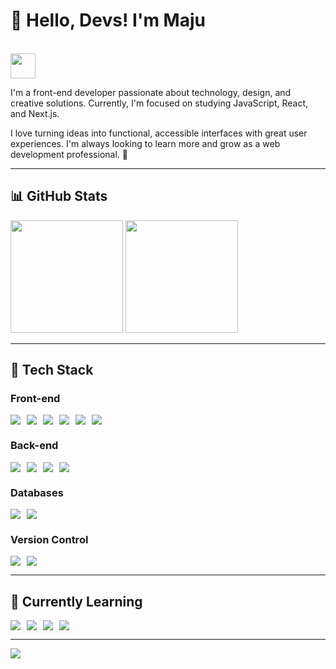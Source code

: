 # 👋 Hello, Devs! I'm Maju  
<br>
<img height="40" src="https://private-user-images.githubusercontent.com/74038190/243199547-42077049-1939-493e-9a19-47ca5db36643.gif" />

I'm a front-end developer passionate about technology, design, and creative solutions. Currently, I'm focused on studying JavaScript, React, and Next.js.

I love turning ideas into functional, accessible interfaces with great user experiences. I'm always looking to learn more and grow as a web development professional. 🚀

---

## 📊 GitHub Stats  
<div>
  <img height="180em" src="https://github-readme-stats.vercel.app/api?username=juliaamarall&show_icons=true&theme=radical" />
  <img height="180em" src="https://github-readme-stats.vercel.app/api/top-langs/?username=juliaamarall&layout=compact&theme=radical" />
</div>

---

## 🚀 Tech Stack

### Front-end  
<div style="display: flex; flex-wrap: wrap; gap: 10px;">
  <img src="https://img.shields.io/badge/HTML-239120?style=for-the-badge&logo=html5&logoColor=white" />
  <img src="https://img.shields.io/badge/CSS-239120?style=for-the-badge&logo=css3&logoColor=white" />
  <img src="https://img.shields.io/badge/JavaScript-F7DF1E?style=for-the-badge&logo=javascript&logoColor=black" />
  <img src="https://img.shields.io/badge/Bootstrap-563D7C?style=for-the-badge&logo=bootstrap&logoColor=white" />
  <img src="https://img.shields.io/badge/React-20232A?style=for-the-badge&logo=react&logoColor=61DAFB" />
  <img src="https://img.shields.io/badge/Next.js-000000?style=for-the-badge&logo=next.js&logoColor=white" />
</div>

### Back-end  
<div style="display: flex; flex-wrap: wrap; gap: 10px;">
  <img src="https://img.shields.io/badge/Node.js-339933?style=for-the-badge&logo=node.js&logoColor=white" />
  <img src="https://img.shields.io/badge/Express.js-000000?style=for-the-badge&logo=express&logoColor=white" />
  <img src="https://img.shields.io/badge/Docker-0db7ed?style=for-the-badge&logo=docker&logoColor=white" />
  <img src="https://img.shields.io/badge/WordPress-21759B?style=for-the-badge&logo=wordpress&logoColor=white" />
</div>

### Databases  
<div style="display: flex; flex-wrap: wrap; gap: 10px;">
  <img src="https://img.shields.io/badge/PostgreSQL-316192?style=for-the-badge&logo=postgresql&logoColor=white" />
  <img src="https://img.shields.io/badge/Insomnia-4000BF?style=for-the-badge&logo=insomnia&logoColor=white" />
</div>

### Version Control  
<div style="display: flex; flex-wrap: wrap; gap: 10px;">
  <img src="https://img.shields.io/badge/Git-F05032?style=for-the-badge&logo=git&logoColor=white" />
  <img src="https://img.shields.io/badge/GitHub-181717?style=for-the-badge&logo=github&logoColor=white" />
</div>

---

## 🌱 Currently Learning  
<div style="display: flex; flex-wrap: wrap; gap: 10px;">
  <img src="https://img.shields.io/badge/JavaScript-F7DF1E?style=for-the-badge&logo=javascript&logoColor=black" />
  <img src="https://img.shields.io/badge/React-20232A?style=for-the-badge&logo=react&logoColor=61DAFB" />
  <img src="https://img.shields.io/badge/Next.js-000000?style=for-the-badge&logo=next.js&logoColor=white" />
  <img src="https://img.shields.io/badge/Cypress-17202C?style=for-the-badge&logo=cypress&logoColor=white" />
</div>

---

<div>
  <img src="https://user-images.githubusercontent.com/74038190/212750155-3ceddfbd-19d3-40a3-87af-8d329c8323c4.gif" />
</div>
